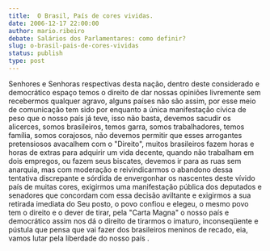 ```yaml
---
title:  O Brasil, País de cores vividas.
date: 2006-12-17 22:00:00
author: mario.ribeiro
debate: Salários dos Parlamentares: como definir?
slug: o-brasil-pais-de-cores-vividas
status: publish 
type: post
---
```


Senhores e Senhoras respectivas desta nação, dentro deste considerado e democrático espaço temos o direito de dar nossas opiniões livremente sem recebermos qualquer agravo, alguns países não são assim, por esse meio de comunicação tem sido por enquanto a única manifestação cívica de peso que o nosso país já teve, isso não basta, devemos sacudir os alicerces, somos brasileiros, temos garra, somos trabalhadores, temos família, somos corajosos, não devemos permitir que esses arrogantes pretensiosos avacalhem com o "Direito", muitos brasileiros fazem horas e horas de extras para adquirir um vida decente, quando não trabalham em dois empregos, ou fazem seus biscates, devemos ir para as ruas sem anarquia, mas com moderação e reivindicarmos o abandono dessa tentativa discrepante e sórdida de envergonhar os nascentes deste vívido país de muitas cores, exigirmos uma manifestação pública dos deputados e senadores que concordam com essa decisão aviltante e exigirmos a sua retirada imediata do Seu posto, o povo confiou e elegeu, o mesmo povo tem o direito e o dever de tirar, pela "Carta Magna" o nosso país e democrático assim nos dá o direito de tirarmos o imaturo, inconseqüente e pústula que pensa que vai fazer dos brasileiros meninos de recado, eia, vamos lutar pela liberdade do nosso país .
